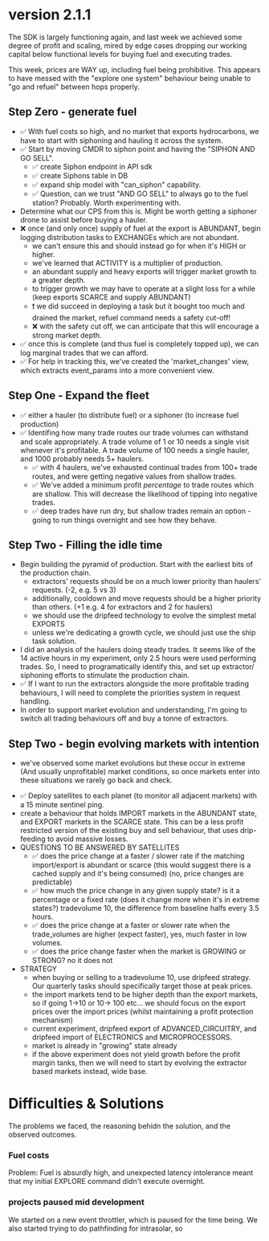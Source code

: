 # version 2.1.1

The SDK is largely functioning again, and last week we achieved some degree of profit and scaling, mired by edge cases dropping our working capital below functional levels for buying fuel and executing trades. 

This week, prices are WAY up, including fuel being prohibitive. This appears to have messed with the "explore one system" behaviour being unable to "go and refuel" between hops properly.

## Step Zero - generate fuel
- ✅ With fuel costs so high, and no market that exports hydrocarbons, we have to start with siphoning and hauling it across the system.
- ✅ Start by moving CMDR to siphon point and having the "SIPHON AND GO SELL".
  - ✅ create Siphon endpoint in API sdk
  - ✅ create Siphons table in DB
  - ✅ expand ship model with "can_siphon" capability.
  - ✅ Question, can we trust "AND GO SELL" to always go to the fuel station? Probably. Worth experimenting with.
- Determine what our CPS from this is. Might be worth getting a siphoner drone to assist before buying a hauler. 
- ❌ once (and only once) supply of fuel at the export is ABUNDANT, begin logging distribution tasks to EXCHANGEs which are not abundant.
  - we can't ensure this and should instead go for when it's HIGH or higher.
  - we've learned that ACTIVITY is a multiplier of production.
  - an abundant supply and heavy exports will trigger market growth to a greater depth.
  - to trigger growth we may have to operate at a slight loss for a while (keep exports SCARCE and supply ABUNDANT)
  - ❗ we did succeed in deploying a task but it bought too much and drained the market, refuel command needs a safety cut-off!
  - ❌ with the safety cut off, we can anticipate that this will encourage a strong market depth.
- ✅ once this is complete (and thus fuel is completely topped up), we can log marginal trades that we can afford.
- ✅ For help in tracking this, we've created the 'market_changes' view, which extracts event_params into a more convenient view.
## Step One - Expand the fleet
- ✅ either a hauler (to distribute fuel) or a siphoner (to increase fuel production) 
- ✅ Identifing how many trade routes our trade volumes can withstand and scale appropriately. A trade volume of 1 or 10 needs a single visit whenever it's profitable. A trade volume of 100 needs a single hauler, and 1000 probably needs 5+ haulers.
  - ✅ with 4 haulers, we've exhausted continual trades from 100+ trade routes, and were getting negative values from shallow trades.
  - ✅ We've added a minimum profit _percentage_ to trade routes which are shallow. This will decrease the likelihood of tipping into negative trades.
  - ✅ deep trades have run dry, but shallow trades remain an option - going to run things overnight and see how they behave.

## Step Two - Filling the idle time
- Begin building the pyramid of production. Start with the earliest bits of the production chain.
  - extractors' requests should be on a much lower priority than haulers' requests. (-2, e.g. 5 vs 3)
  - additionally, cooldown and move requests should be a higher priority than others. (+1 e.g. 4 for extractors and 2 for haulers)
  - we should use the dripfeed technology to evolve the simplest metal EXPORTS
  - unless we're dedicating a growth cycle, we should just use the ship task solution.
- I did an analysis of the haulers doing steady trades. It seems like of the 14 active hours in my experiment, only 2.5 hours were used performing trades. So, I need to programatically identify this, and set up extractor/ siphoning efforts to stimulate the production chain.
- ✅ If I want to run the extractors alongside the more profitable trading behaviours, I will need to complete the priorities system in request handling.
- In order to support market evolution and understanding, I'm going to switch all trading behaviours off and buy a tonne of extractors.  


## Step Two - begin evolving markets with intention
* we've observed some market evolutions but these occur in extreme (And usually unprofitable) market conditions, so once markets enter into these situations we rarely go back and check.
- ✅ Deploy satellites to each planet (to monitor all adjacent markets) with a 15 minute sentinel ping.
- create a behaviour that holds IMPORT markets in the ABUNDANT state, and EXPORT markets in the SCARCE state. This can be a less profit restricted version of the existing buy and sell behaviour, that uses drip-feeding to avoid massive losses. 
- QUESTIONS TO BE ANSWERED BY SATELLITES 
  - ✅ does the price change at a faster / slower rate if the matching import/export is abundant or scarce (this would suggest there is a cached supply and it's being consumed) (no, price changes are predictable)
  - ✅ how much the price change in any given supply state? is it a percentage or a fixed rate (does it change more when it's in extreme states?) tradevolume 10, the difference from baseline halfs every 3.5 hours.
  - ✅ does the price change at a faster or slower rate when the trade_volumes are higher (expect faster), yes, much faster in low volumes. 
  - ✅ does the price change faster when the market is GROWING or STRONG?  no it does not
- STRATEGY 
  - when buying or selling to a tradevolume 10, use dripfeed strategy. Our quarterly tasks should specifically target those at peak prices.
  - the import markets tend to be higher depth than the export markets, so if going 1->10 or 10-> 100 etc... we should focus on the export prices over the import prices (whilst maintaining a profit protection mechanism)
  -  current experiment, dripfeed export of ADVANCED_CIRCUITRY, and dripfeed import of ELECTRONICS and MICROPROCESSORS. 
    - market is already in "growing" state already
  - if the above experiment does not yield growth before the profit margin tanks, then we will need to start by evolving the extractor based markets instead, wide base.
  


# Difficulties & Solutions
The problems we faced, the reasoning behidn the solution, and the observed outcomes.

### Fuel costs
Problem: Fuel is absurdly high, and unexpected latency intolerance meant that my initial EXPLORE command didn't execute overnight.



### projects paused mid development
We started on a new event throttler, which is paused for the time being.
We also started trying to do pathfinding for intrasolar, so
